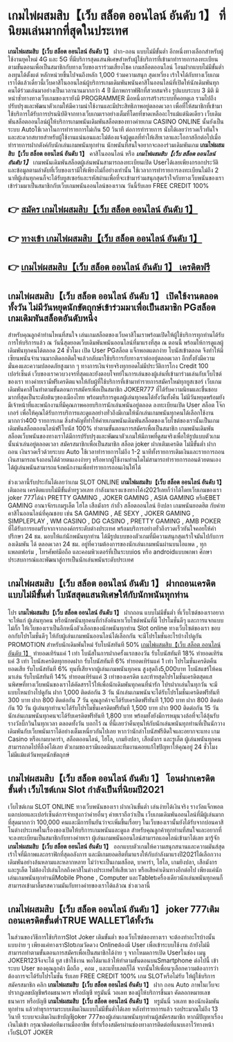 # เกมไพ่ผสมสิบ【เว็บ สล็อต ออนไลน์ อันดับ 1】  ที่นิยมเล่นมากที่สุดในประเทศ

**เกมไพ่ผสมสิบ【เว็บ สล็อต ออนไลน์ อันดับ 1】** ฝาก-ถอน แบบไม่มีขั้นต่ำ  อีกหนึ่งทางเลือกสำหรับผู้ใช้งานยุคใหม่ 4G และ 5G ที่มีบริการสุดแสนพิเศษสำหรับผู้ใช้บริการที่เข้ามาทำรายการลงทะเบียนตามขั้นตอนเพื่อเป็นสมาชิกกับทางเว็บของเราร่วมเสี่ยงโชค เกมสล็อตออนไลน์ โอนฝากแบบไม่มีขั้นต่ำ ลงทุนได้ตั้งแต่ หลักหน่วยขึ้นไปจนถึงหลัก 1,000 ร่วมความสนุก สุดเหวี่ยง เร้าใจได้กับทางเว็บเกมเราได้แล้วเดี๋ยวนี้เว็บคาสิโนออนไลน์ผู้บริการเกมเดิมพันพนันคาสิโนออนไลน์ที่เปิดให้นักเดิมพันทุกคนได้ร่วมเล่นมาอย่างเป็นเวลานานมากกว่า 4 ปี มีภาพกราฟฟิกที่สวยสมจริง รูปแบบระบบ 3 มิติ
มิหนำซ้ำทางทางเว็บเกมของเรายังมี  PROGRAMMER มือหนึ่งการสร้างระบบที่คอยดูเล  รวมไปถึงปรับปรุงและพัฒนาตัวเกมให้มีความน่าใช้งานและมีประสิทธิภาพอยู่ตลอดเวลา เพื่อที่ให้สมาชิกที่เข้ามาใช้บริการได้รับการปรนนิบัติจากทางเว็บเกมเราอย่างเต็มที่โดยที่ขาดเหลืออะไรแม้แต่นิดเดียว เว็บเดิมพันสล็อตออนไลน์ผู้ให้บริการเกมพนันเดิมพันสล็อตของทางค่ายเกม CASINO ONLINE นั้นยังเป็นระบบ Autoใช้เวลาในการทำรายการไม่เกิน 50 วินาที ต่อการทำรายการ นับได้เลยว่ารวดเร็วทันใจและสะดวกสบายสำหรับผู้ใช้งานแน่นอนและไม่ต้องแจ้งผู้ดูแลที่ทำให้เสียเวลาและโอกาสอีกต่อไปเมื่อทำรายการฝากตังค์กับนักเล่นเกมพนันทุกท่าน
นักพนันที่สนใจอยากจะลองร่วมเดิมพันเกม **เกมไพ่ผสมสิบ【เว็บ สล็อต ออนไลน์ อันดับ 1】** คาสิโนออนไลน์ หรือ ***เกมไพ่ผสมสิบ【เว็บ สล็อต ออนไลน์ อันดับ 1】*** เกมพนันเดิมพันสล็อตผู้เล่นพนันสามารถลงทะเบียนเปิด Userได้เลยเพียงกรอกประวัติและข้อมูลตามลำดับที่เว็บของเรามีให้เพียงไม่กี่อย่างเท่านั้น ใช้เวลาการทำรายการลงทะเบียนไม่ถึง 2 นาทีผู้เล่นทุกคนก็จะได้รับยูสเซอร์และรหัสผ่านเพื่อที่จะเข้ามาร่วมสนุกสุดเร้าใจกับทางเว็บพนันของเราเข้าร่วมมาเป็นสมาชิกกับเว็บเกมพนันออนไลน์ของเราณ วันนี้รับเลย FREE CREDIT 100%

## 👉 [สมัคร เกมไพ่ผสมสิบ【เว็บ สล็อต ออนไลน์ อันดับ 1】](https://archa888.com/)
## 👉 [ทางเข้า เกมไพ่ผสมสิบ【เว็บ สล็อต ออนไลน์ อันดับ 1】](https://archa888.com/)
## 👉 [เกมไพ่ผสมสิบ【เว็บ สล็อต ออนไลน์ อันดับ 1】 เครดิตฟรี](https://archa888.com/)

## เกมไพ่ผสมสิบ【เว็บ สล็อต ออนไลน์ อันดับ 1】 เปิดใช้งานตลอด ทั้งวัน ไม่มีวันหยุดนักขัตฤกษ์เข้าร่วมมาเพื่อเป็นสมาชิก PGสล็อต เกมเดิมพันสล็อตอันดับหนึ่ง

สำหรับคุณลูกค้าท่านไหนที่สนใจ เล่นเกมสล็อตของเว็บคาสิโนเราพร้อมเปิดให้ผู้ใช้บริการทุกท่านได้รับการให้บริการแล้ว ณ วันนี้สุดยอดเว็บเดิมพันพนันออนไลน์ที่มาแรงที่สุด ณ ตอนนี้ พร้อมให้การดูแลผู้เดิมพันทุกคนได้ตลอด 24 ชั่วโมง เปิด User PGสล็อต แจ็กพอตแตกง่าย โบนัสเข้าตลอด จึงทำให้มีเซียนพนันจำนวนมากติดอกติดใจแล้วกลับมาใช้บริการกับทางเราต่ออยู่ตลอดเวลา อีกทั้งยังมีความมั่นคงและความปลอดภัยสูงมาก ๆ ทางการเงินจ่ายจริงทุกยอดไม่มีประวัติการโกง Credit 100 เปอร์เซ็นต์ เว็บของเราควบวงจรที่สุดและยังตอบโจทย์ในการเล่นของผู้เล่นที่เข้ามาร่วมเล่นกับเว็บไซต์ของเรา
ทางค่ายเรามีฟรีเครดิตแจกให้กับผู้ที่ใช้บริการที่เข้ามาทำรายการสมัครใหม่ทุกยูสเซอร์ เว็บเกมเดิมพันคาสิโนทำตามขั้นตอนการสมัครเพื่อเป็นสมาชิก JOKER777 ที่ได้รับความนิยมและชื่นชอบมากที่สุดเป็นระดับต้นๆของเมืองไทย พร้อมบริการดูแลผู้เล่นทุกคนได้ทั้งวันทั้งคืน ไม่มีวันหยุดพร้อมยังมีเจ้าหน้าที่และพนักงานที่มีคุณภาพคอยบริการนักเล่นพนันอยู่ตลอด ลงทะเบียนเปิด User สล็อต โจ๊กเกอร์ เพื่อให้คุณได้รับการบริการและดูแลอย่างทั่วถึงมีเกมให้นักเล่นเกมพนันทุกคนได้เลือกใช้งานมากกว่า400 รายการเกม
สิ่งสำคัญที่ทำให้ค่ายเกมพนันเดิมพันสล็อตของเว็บไซต์ของเรานั้นเป็นเกมเดิมพันสล็อตออนไลน์ฟรีโบนัส 100% ทำตามขั้นตอนการสมัครเพื่อเป็นสมาชิก  เกมพนันเดิมพันสล็อตเว็บพนันของทางเราได้มีการปรับปรุงและพัฒนาตัวเกมให้มีภาพที่ดูสมจริงเพื่อให้รูปแบบตัวเกมนั้นน่าเล่นอยู่ตลอดเวลา สมัครสมาชิกเพื่อเป็นสมาชิก สล็อต joker ฝากเติมเครดิต ไม่มีขั้นต่ำ ฝากถอน เงินรวดเร็วด้วยระบบ Auto ใช้เวลาทำรายการไม่ถึง 1-2 นาทีทั้งรายการเติมเงินและรายการถอนเงินสามารถแจ้งถอนได้ด้วยตนเองง่ายๆ หรือหากผู้ใช้งานท่านใดไม่สามารถทำรายการถอนด้วยตนเองได้ผู้เล่นพนันสามารถแจ้งพนักงานเพื่อทำรายการถอนเงินให้ได้

ช่วงเวลานี้รับประกันได้เลยว่าเกม SLOT ONLINE  **เกมไพ่ผสมสิบ【เว็บ สล็อต ออนไลน์ อันดับ 1】** เติมถอน เครดิตแบบไม่มีขั้นต่ำทรูวอเลท กำลังมาแรงแซงทางโค้ง2021เลยก็ว่าได้โดยเว็บเกมของเรา joker 777ได้นำ PRETTY GAMING , JOKER GAMING , ASIA GAMING หรือEBET GAMING อาณาจักรเกมรูเล็ต ไฮโล เสือมังกร กำถั่ว สล็อตออนไลน์ ยิงปลา เกมพนันยอดฮิต กับค่ายคาสิโนออนไลน์ที่คุณชอบ เช่น SA GAMING , AE SEXY , JOKER GAMING , SIMPLEPLAY , WM CASINO , DG CASINO , PRETTY GAMING , AMB POKER  ที่ได้รับการยอมรับจากจากองค์กรระดับต่างประเทศ พร้อมบริการอย่างทั่วถึงรวดเร็วทันใจคอยให้คำปรึกษา 24 ชม. มอบให้แก่นักพนันทุกท่าน ได้มีรูปแบบของตัวเกมที่มีความสนุกสุดเร้าใจมันไปกับการลงเดิมพัน ได้ ตลอดเวลา 24 ชม. อยู่ที่ความต้องการของนักเล่นเกมพนันผ่านบนไอแพด , ทุกแพลตฟอร์ม , โทรศัพท์มือถือ และคอมพิวเตอร์ที่เป็นระบบios หรือ androidแบบพกพา ศึกษาประสบการณ์และพัฒนาสู่การเป็นนักเล่นพนันระดับประเทศ

## เกมไพ่ผสมสิบ【เว็บ สล็อต ออนไลน์ อันดับ 1】 ฝากถอนเครดิต แบบไม่มีขั้นต่ำ โบนัสสุดแสนพิเศษให้กับนักพนันทุกท่าน

โปร **เกมไพ่ผสมสิบ【เว็บ สล็อต ออนไลน์ อันดับ 1】** ฝากถอน แบบไม่มีขั้นต่ำ ที่เว็บไซต์ของเราอยากจะให้แก่  ผู้เล่นทุกคน หรือนักพนันทุกคนที่กำลังค้นหาเว็บไซต์พนันที่มี โปรโมชั่นดีๆ และการแจกแบบไม่กั๊ก ให้เว็บของเราเป็นอีกหนึ่งตัวเลือกของนักพนันทุกท่าน Slot online ทางเว็บไซต์ของเรา ขอบอกกับโปรโมชั่นดีๆ ให้กับผู้เล่นเกมพนันออนไลน์ได้เลือกกัน จะมีโปรโมชั่นอะไรบ้างไปดูกัน
 PROMOTION สำหรับนักเดิมพันใหม่ รับโบนัสทันที 50% [เกมไพ่ผสมสิบ【เว็บ สล็อต ออนไลน์ อันดับ 1】](https://archa888.com/) ทำยอดเทิร์นแค่ 1 เท่า
โบนัสในการฝากครั้งแรกของวัน รับโบนัสทันที 18% ทำยอดเทิร์นแค่ 3 เท่า
โบนัสเครดิตทุกยอดฝาก รับโบนัสทันที 6% ทำยอดเทิร์นแค่ 1 เท่า
โปรโมชั่นเครดิตคืนยอดเสีย รับโบนัสทันที 6% ทุนที่เสียจากผู้เล่นเกมพนันทุกคน สูงสุดถึง5,000บาท
โบนัสแชร์ให้คนมาเล่น รับโบนัสทันที 14% ทำยอดเทิร์นแค่ 3 เท่าของเครดิต
และท้ายสุดโปรโมชั่นเครดิตสุดแสนพิศษที่ทางเว็บพนันของเราได้คัดสรรไว้ให้เพื่อนักเดิมพันทุกคนที่น่ารัก โปรฝากเล่นในทุกวัน จะมีแบบไหนบ้างไปดูกัน
ฝาก 1,000 ติดต่อกัน 3 วัน นักเล่นเกมพนันจะได้รับโปรโมชั่นเครดิตฟรีทันที 300 บาท
ฝาก 800 ติดต่อกัน 7 วัน คุณลูกค้าจะได้รับเครดิตฟรีทันที 1,100 บาท
ฝาก 800 ติดต่อกัน 10 วัน ผู้เล่นทุกท่านจะได้รับโปรโมชั่นเครดิตฟรีทันที 1,500 บาท
ฝาก 900 ติดต่อกัน 15 วัน นักเล่นเกมพนันทุกคนจะได้รับเครดิตฟรีทันที 1,800 บาท
พร้อมทั้งยังมีการหมุนวงล้อที่จะได้ลุ้นรับรางวัลบิ๊กวินในทุกเวลา ตลอดทั้งวัน บอกไว้ ณ ที่นี้เลยว่าคืนทุนให้กับนักเล่นพนันทุกท่านที่เป็นนักวางเดิมพันกับเว็บพนันเราได้อย่างเต็มเหนี่ยวกันไปเลย หากว่านักล่าโบนัสฟรีติดใจและอยากจะแทง เกม Casino หรือเกมบาคาร่า, สล็อตออนไลน์, ไฮโล, เกมยิงปลา, เสือมังกร และรูเล็ต ผู้เล่นพนันทุกคนสามารถกดไปที่ลิ้งค์ได้เลย ตัวเกมของเรามีแอดมินและทีมงานคอยแก้ไขปัญหาให้คุณอยู่ 24 ชั่วโมง ไม่มีแม้แต่วันหยุดนักขัตฤกษ์

## เกมไพ่ผสมสิบ【เว็บ สล็อต ออนไลน์ อันดับ 1】 โอนฝากเครดิต ขั้นต่ำ  เว็บไซต์เกม Slot กำลังเป็นที่นิยมปี2021

เว็บไซต์เกม SLOT ONLINE ทางเว็บพนันของเรา ฝากเงินขั้นต่ำ เล่นง่ายได้เงินจริง รางวัลแจ็กพอตแตกบ่อยและเปอร์เซ็นต์การจ่ายสูงกว่าค่ายอื่นๆ ค่ายเราถือว่าเป็น เว็บเกมเดิมพันออนไลน์ที่มีผู้เล่นมากที่สุดมากกว่า 100,000 คนและมีการยืนยันว่าจะเพิ่มขึ้นเรื่อยๆ ในเว็บของเรานั้นยังได้รับจากบ่อนคาสิโนต่างประเทศในเรื่องของเปิดให้บริการเกมพนันและดูแล สำหรับคุณลูกค้าทุกท่านที่สนใจและอยากที่จะลงทะเบียนเป็นสมาชิกกับทางค่ายเรา ผู้เล่นเกมพนันออนไลน์สามารถแอดไลน์เข้ามาได้เลย
	มารู้จัก **เกมไพ่ผสมสิบ【เว็บ สล็อต ออนไลน์ อันดับ 1】** ออกแบบตัวเกมให้ความสนุกสนานและความมันส์สุดเร้าใจที่มีภาพและกราฟิกที่สุดอลังการ และมีเกมยอดฮิตที่มาแรงให้กับกำลังมาแรงปี2021ได้เลือกวางเดิมพันอย่างล้นหลามและหลากหลาย  ไม่ว่าจะเป็นเกมสล็อต, บาคาร่า, ไฮโล, เกมยิงปลา, เสือมังกร และรูเล็ต ไม่ต้องไปเล่นไกลถึงคาสิโนต่างประเทศให้เสียเวลา หรือเสียค่าเดินทางอีกต่อไป เพียงแค่นักเล่นเกมพนันทุกท่านมีMobile Phone , Computer และTabletเครื่องเดียวนักเล่นพนันทุกคนก็สามารถเข้ามาลิ้มรสความมันกับทางค่ายของเราได้แล้วณ ช่วงเวลานี้

## เกมไพ่ผสมสิบ【เว็บ สล็อต ออนไลน์ อันดับ 1】 joker 777เติม ถอนเครดิตขั้นต่ำTRUE WALLETได้ทั้งวัน

ในส่วนของวิธีการใช้บริการSlot Joker เติมขั้นต่ำ ของเว็บไซต์ของทางเรา จะต้องทำอะไรบ้างนั้น แบบง่าย ๆ เพียงแค่ทางเราSlotเกมวัดดวง Onlineต้องมี User เพื่อเข้าระบบใช้งาน ถ้ายังไม่มีสามารถทำตามขั้นตอนการสมัครเพื่อเป็นสมาชิกได้ง่าย ๆ จากโหมดการเปิด Userในช่อง เมนู JOKER123จึงจะได้ ยูส เข้าใช้งาน พอได้มาแล้วให้ทำตามขั้นตอนบนSmartphone ต่อไปนี้
เข้าระบบ User  ของคุณลูกค้า มือถือ , คอม , และแท็บเลตก็ได้
จากนั้นให้เพื่อนๆเลือกความต้องการว่า ต้องการจะได้รับโปรโมชั่น รับเลย FREE CREDIT 100% เกม SLOTหรือไม่รับ
ให้ผู้ใช้บริการสมัครสมาชิก คลิก **เกมไพ่ผสมสิบ【เว็บ สล็อต ออนไลน์ อันดับ 1】** ฝาก ถอน Auto ภาพในเว็บจะปรากฏเลขบัญชีพร้อมธนาคาร หรือบัญชี ทรูมันนี่ วอเลท ของผู้ให้บริการขึ้นมา
คัดลอกหมายเลขธนาคาร หรือบัญชี **เกมไพ่ผสมสิบ【เว็บ สล็อต ออนไลน์ อันดับ 1】** ทรูมันนี่ วอเลท ของนักเดิมพันทุกท่าน แล้วทำธุรกรรมระบบเติมเงินแบบไม่มีขั้นต่ำได้เลย
หลังทำรายการแล้ว รอประมาณไม่ถึง 13 วินาที ระบบจะเติมเงินเข้าบัญชีjoker 777ของผู้เล่นเกมพนันทุกท่านผู้สมัครสมาชิก
หากมีปัญหาเรื่องเงินไม่เข้า กรุณาติดต่อทีมงานมืออาชีพ ที่ทำเรื่องสมัครผ่านช่องทางการติดต่อที่แนบเอาไว้ทางหน้าเว็บSLOT JOKER


